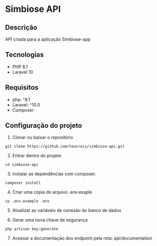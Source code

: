 # Simbiose API

## Descrição

API criada para a aplicação Simbiose-app

## Tecnologias

- PHP 8.1
- Laravel 10

## Requisitos

-   php: ^8.1
-   Laravel: ^10.0
-   Composer

## Configuração do projeto

1. Clonar ou baixar o repositório
```
git clone https://github.com/teusreis/simbiose-api.git
```
2. Entrar dentro do projeto
```
cd simbiose-api
```

3. Instalar as dependências com composer.

```
composer install
```

4. Criar uma cópia do arquivo .env.exaple

```
cp .env.example .env
```

5. Atualizar as variáveis de conexão do banco de dados

6. Gerar uma nova chave de segurança

```
php artisan key:generate
```
7. Acessar a documentação dos endpoint pela rota: api/documentation
